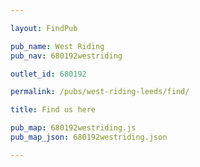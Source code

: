 ```yaml
---

layout: FindPub

pub_name: West Riding
pub_nav: 680192westriding

outlet_id: 680192

permalink: /pubs/west-riding-leeds/find/

title: Find us here

pub_map: 680192westriding.js
pub_map_json: 680192westriding.json

---
```

